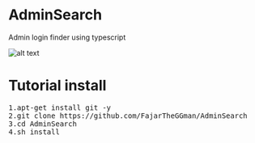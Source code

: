 # AdminSearch
Admin login finder using typescript

![alt text](https://github.com/FajarTheGGman/AdminSearch/blob/master/img/IMG_20190329_081014.jpg)

# Tutorial install
<pre>
1.apt-get install git -y
2.git clone https://github.com/FajarTheGGman/AdminSearch
3.cd AdminSearch
4.sh install
</pre>
